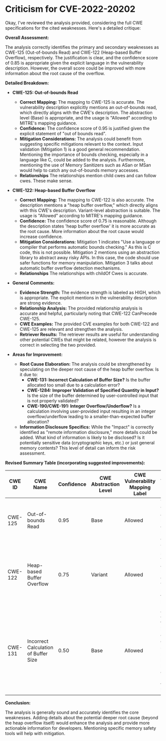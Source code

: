 # Criticism for CVE-2022-20202

Okay, I've reviewed the analysis provided, considering the full CWE specifications for the cited weaknesses. Here's a detailed critique:

**Overall Assessment:**

The analysis correctly identifies the primary and secondary weaknesses as CWE-125 (Out-of-bounds Read) and CWE-122 (Heap-based Buffer Overflow), respectively. The justification is clear, and the confidence score of 0.85 is appropriate given the explicit language in the vulnerability description. However, the overall score could be improved with more information about the root cause of the overflow.

**Detailed Breakdown:**

*   **CWE-125: Out-of-bounds Read**

    *   **Correct Mapping:** The mapping to CWE-125 is accurate. The vulnerability description explicitly mentions an out-of-bounds read, which directly aligns with the CWE's description. The abstraction level (Base) is appropriate, and the usage is "Allowed" according to MITRE's mapping guidance.
    *   **Confidence:** The confidence score of 0.95 is justified given the explicit statement of "out of bounds read".
    *   **Mitigation Considerations:** The analysis could benefit from suggesting specific mitigations relevant to the context. Input validation (Mitigation 1) is a good general recommendation. Mentioning the importance of bounds checking, especially in a language like C, could be added to the analysis. Furthermore, mentioning the use of Memory Sanitizers such as ASan or MSan would help to catch any out-of-bounds memory accesses.
    *   **Relationships** The relationships mention child cwes and can follow cwes. These make sense.
*   **CWE-122: Heap-based Buffer Overflow**

    *   **Correct Mapping:** The mapping to CWE-122 is also accurate. The description mentions a "heap buffer overflow," which directly aligns with this CWE's description. Variant-level abstraction is suitable. The usage is "Allowed" according to MITRE's mapping guidance.
    *   **Confidence:** The confidence score of 0.75 is reasonable. Although the description states 'heap buffer overflow' it is more accurate as the root cause. More information about the root cause would increase confidence.
    *   **Mitigation Considerations:** Mitigation 1 indicates "Use a language or compiler that performs automatic bounds checking." As this is C code, this is not possible. Mitigation 2 mentions using an abstraction library to abstract away risky APIs. In this case, the code should use safer functions for memory manipulation. Mitigation 3 talks about automatic buffer overflow detection mechanisms.
    *   **Relationships** The relationships with childOf Cwes is accurate.
*   **General Comments:**

    *   **Evidence Strength:** The evidence strength is labeled as HIGH, which is appropriate. The explicit mentions in the vulnerability description are strong evidence.
    *   **Relationship Analysis:** The provided relationship analysis is accurate and helpful, particularly noting that CWE-122 CanPrecede CWE-125.
    *   **CWE Examples:** The provided CVE examples for both CWE-122 and CWE-125 are relevant and strengthen the analysis.
    *   **Retriever Results:** The retriever results are useful for understanding other potential CWEs that might be related, however the analysis is correct in selecting the two provided.
*   **Areas for Improvement:**

    *   **Root Cause Elaboration:** The analysis could be strengthened by speculating on the deeper root cause of the heap buffer overflow. Is it due to:
        *   **CWE-131: Incorrect Calculation of Buffer Size?**  Is the buffer allocated too small due to a calculation error?
        *   **CWE-1284: Improper Validation of Specified Quantity in Input?** Is the size of the buffer determined by user-controlled input that is not properly validated?
        *   **CWE-190/CWE-191: Integer Overflow/Underflow?** Is a calculation involving user-provided input resulting in an integer overflow/underflow leading to a smaller-than-expected buffer allocation?
    *   **Information Disclosure Specifics:** While the "Impact" is correctly identified as "remote information disclosure," more details could be added. What kind of information is likely to be disclosed? Is it potentially sensitive data (cryptographic keys, etc.) or just general memory contents? This level of detail can inform the risk assessment.

**Revised Summary Table (incorporating suggested improvements):**

| CWE ID | CWE Name | Confidence | CWE Abstraction Level | CWE Vulnerability Mapping Label | CWE-Vulnerability Mapping Notes |
|---|---|---|---|---|---|
| CWE-125 | Out-of-bounds Read | 0.95 | Base | Allowed | The primary weakness is an out-of-bounds read, caused by a heap buffer overflow. |
| CWE-122 | Heap-based Buffer Overflow | 0.75 | Variant | Allowed | The secondary weakness is a heap-based buffer overflow, which is the root cause of the out-of-bounds read. |
| CWE-131 | Incorrect Calculation of Buffer Size | 0.50 | Base | Allowed | A possible contributing factor is incorrect calculation of buffer size, which might have led to the heap buffer overflow. Needs further investigation. |

**Conclusion:**

The analysis is generally sound and accurately identifies the core weaknesses. Adding details about the potential deeper root cause (beyond the heap overflow itself) would enhance the analysis and provide more actionable information for developers. Mentioning specific memory safety tools will help with mitigation.
